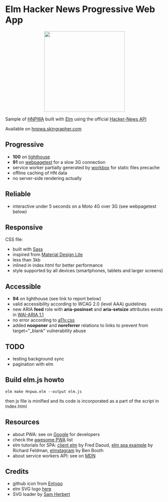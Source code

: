# Elm Hacker News Progressive Web App

<p align="center">
  <img width="256" height="256" src="https://github.com/skrypte/elm-hn-pwa/raw/master/dist/ico/hn_256.png">
</p>

Sample of [HNPWA](http://hnpwa.com) built with [Elm](http://elm-lang.org) using the official [Hacker-News API](https://github.com/HackerNews/API)

Available on [hnpwa.skingrapher.com](https://hnpwa.skingrapher.com)

## Progressive

- **100** on [lighthouse](https://hnpwa.skingrapher.com/lighthouse.html)
- **91** on [webpagetest](https://www.webpagetest.org/result/171001_FR_8824939a649205e4299597bb581bd197/) for a slow 3G connection
- service worker partially generated by [workbox](https://workboxjs.org) for static files precache
- offline caching of HN data
- no server-side rendering actually
 
## Reliable 

- interactive under 5 seconds on a Moto 4G over 3G (see webpagetest below)

## Responsive

CSS file:
- built with [Sass](https://sass-guidelin.es/)
- inspired from [Material Design Lite](https://getmdl.io/components/index.html)
- less than 3kb
- inlined in index.html for better performance
- style supported by all devices (smartphones, tablets and larger screens)

## Accessible

- **94** on lighthouse (see link to report below)
- valid accessibility according to WCAG 2.0 (level AAA) guidelines
- new ARIA **feed** role with **aria-posinset** and **aria-setsize** attributes exists in [WAI-ARIA 1.1](https://www.w3.org/TR/wai-aria-1.1/#feed) 
- no error according to [a11y.css](https://ffoodd.github.io/a11y.css/)
- added **noopener** and **noreferrer** relations to links to prevent from target="_blank" vulnerability abuse

## TODO

- testing background sync
- pagination with elm

## Build elm.js howto

    elm make Hnpwa.elm --output elm.js 

then js file is minified and its code is incorporated as a part of the script in index.html

## Resources
 
- about PWA: see on [Google](https://developers.google.com/web/progressive-web-apps/) for developers
- check the [awesome PWA](https://github.com/hemanth/awesome-pwa) list 
- elm tutorials for SPA: [client elm](https://github.com/foxdonut/adventures-reactive-web-dev/tree/elm-010-todolist-feature/client-elm) by Fred Daoud, [elm spa example](https://github.com/rtfeldman/elm-spa-example) by Richard Feldman, [elmstagram](https://github.com/bkbooth/Elmstagram) by Ben Booth
- about service workers API: see on [MDN](https://developer.mozilla.org/en-US/docs/Web/API/Service_Worker_API)

## Credits
 
- github icon from [Entypo](https://entypo.com)
- elm SVG logo [here](https://upload.wikimedia.org/wikipedia/commons/f/f3/Elm_logo.svg)
- SVG loader by [Sam Herbert](http://samherbert.net/svg-loaders/)
